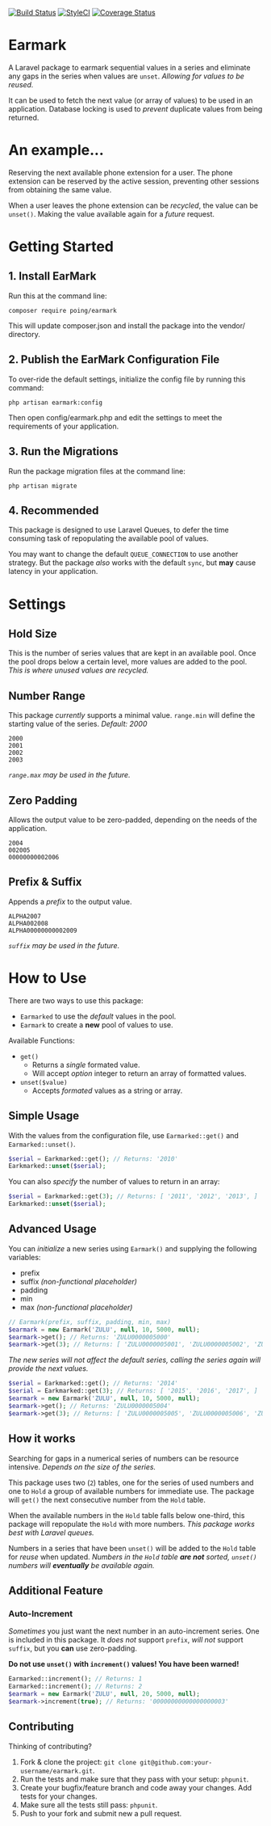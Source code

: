 [![Build Status](https://travis-ci.org/poing/earmark.svg?branch=0.1.2)](https://travis-ci.org/poing/earmark)
[![StyleCI](https://github.styleci.io/repos/190128345/shield?branch=0.1.2&style=flat)](https://github.styleci.io/repos/190128345)
[![Coverage Status](https://coveralls.io/repos/github/poing/earmark/badge.svg?branch=0.1.2)](https://coveralls.io/github/poing/earmark?branch=0.1.2)

# Earmark

A Laravel package to earmark sequential values in a series and eliminate any gaps in the series when values are `unset`.  *Allowing for values to be reused.*

It can be used to fetch the next value (or array of values) to be used in an application.  Database locking is used to *prevent* duplicate values from being returned.

# An example...

Reserving the next available phone extension for a user.  The phone extension can be reserved by the active session, preventing other sessions from obtaining the same value.  

When a user leaves the phone extension can be *recycled*, the value can be `unset()`.  Making the value available again for a *future* request.

# Getting Started

## 1. Install EarMark

Run this at the command line:

```
composer require poing/earmark
```

This will update composer.json and install the package into the vendor/ directory.

## 2. Publish the EarMark Configuration File

To over-ride the default settings, initialize the config file by running this command:

```
php artisan earmark:config
```

Then open config/earmark.php and edit the settings to meet the requirements of your application.

## 3. Run the Migrations

Run the package migration files at the command line:

```
php artisan migrate
```

## 4. Recommended

This package is designed to use Laravel Queues, to defer the time consuming task of repopulating the available pool of values.

You may want to change the default `QUEUE_CONNECTION` to use another strategy.  But the package *also* works with the default `sync`, but **may** cause latency in your application.

# Settings

## Hold Size

This is the number of series values that are kept in an available pool.  Once the pool drops below a certain level, more values are added to the pool.  *This is where unused values are recycled.*

## Number Range

This package *currently* supports a minimal value.  `range.min` will define the starting value of the series.  *Default: 2000*

```
2000
2001
2002
2003
```

*`range.max` may be used in the future.*

## Zero Padding

Allows the output value to be zero-padded, depending on the needs of the application.

```
2004
002005
00000000002006
```

## Prefix & Suffix

Appends a *prefix* to the output value.

```
ALPHA2007
ALPHA002008
ALPHA00000000002009
```

*`suffix` may be used in the future.*


# How to Use

There are two ways to use this package:

* `Earmarked` to use the *default* values in the pool.
* `Earmark` to create a **new** pool of values to use.

Available Functions:

* `get()`
  * Returns a *single* formated value.
  * Will accept *option* integer to return an array of formatted values.
* `unset($value)`
  * Accepts *formated* values as a string or array.

## Simple Usage

With the values from the configuration file, use `Earmarked::get()` and `Earmarked::unset()`.

```php
$serial = Earkmarked::get(); // Returns: '2010'
Earkmarked::unset($serial);
```

You can also *specify* the number of values to return in an array:

```php
$serial = Earkmarked::get(3); // Returns: [ '2011', '2012', '2013', ]
Earkmarked::unset($serial);
```

## Advanced Usage

You can *initialize* a new series using `Earmark()` and supplying the following variables:

* prefix
* suffix *(non-functional placeholder)*
* padding
* min
* max *(non-functional placeholder)*

```php
// Earmark(prefix, suffix, padding, min, max)
$earmark = new Earmark('ZULU', null, 10, 5000, null);
$earmark->get(); // Returns: 'ZULU0000005000'
$earmark->get(3); // Returns: [ 'ZULU0000005001', 'ZULU0000005002', 'ZULU0000005003', ]
```

*The new series will not affect the default series, calling the series again will provide the next values.*

```php
$serial = Earkmarked::get(); // Returns: '2014'
$serial = Earkmarked::get(3); // Returns: [ '2015', '2016', '2017', ]
$earmark = new Earmark('ZULU', null, 10, 5000, null);
$earmark->get(); // Returns: 'ZULU0000005004'
$earmark->get(3); // Returns: [ 'ZULU0000005005', 'ZULU0000005006', 'ZULU0000005007', ]
```

## How it works

Searching for gaps in a numerical series of numbers can be resource intensive.  *Depends on the size of the series.*  

This package uses two (`2`) tables, one for the series of used numbers and one to `Hold` a group of available numbers for immediate use.  The package will `get()` the next consecutive number from the `Hold` table.

When the available numbers in the `Hold` table falls below one-third, this package will repopulate the `Hold` with more numbers.  *This package works best with Laravel queues.*

Numbers in a series that have been `unset()` will be added to the `Hold` table for *reuse* when updated.  *Numbers in the `Hold` table **are not** sorted, `unset()` numbers will **eventually** be available again.*  

## Additional Feature

### Auto-Increment

*Sometimes* you just want the next number in an auto-increment series.  One is included in this package.  It *does not* support `prefix`, *will not* support `suffix`, but you **can** use zero-padding.

**Do not use `unset()` with `increment()` values!  You have been warned!**

```php
Earmarked::increment(); // Returns: 1
Earmarked::increment(); // Returns: 2
$earmark = new Earmark('ZULU', null, 20, 5000, null);
$earmark->increment(true); // Returns: '00000000000000000003'

```

## Contributing

Thinking of contributing? 

1. Fork & clone the project: `git clone git@github.com:your-username/earmark.git`.
2. Run the tests and make sure that they pass with your setup: `phpunit`.
3. Create your bugfix/feature branch and code away your changes. Add tests for your changes.
4. Make sure all the tests still pass: `phpunit`.
5. Push to your fork and submit new a pull request.